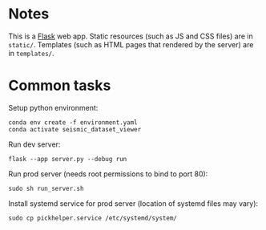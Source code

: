 # Notes #

This is a [Flask](https://flask.palletsprojects.com/en/3.0.x/) web app.
Static resources (such as JS and CSS files) are in `static/`.
Templates (such as HTML pages that rendered by the server) are in `templates/`.

# Common tasks #

Setup python environment:
``` shell
conda env create -f environment.yaml
conda activate seismic_dataset_viewer
```

Run dev server:
``` shell
flask --app server.py --debug run
```

Run prod server (needs root permissions to bind to port 80):
```shell
sudo sh run_server.sh
```

Install systemd service for prod server (location of systemd files may vary):
``` shell
sudo cp pickhelper.service /etc/systemd/system/
```
